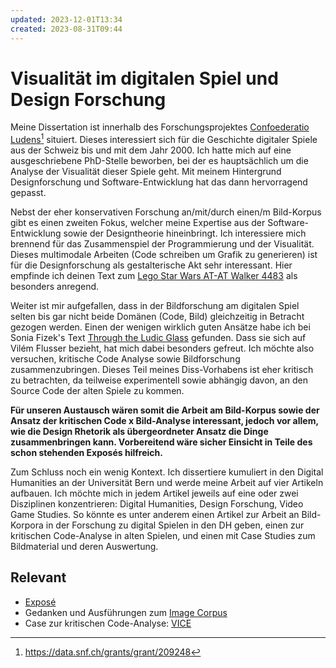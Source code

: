 ```yaml
---
updated: 2023-12-01T13:34
created: 2023-08-31T09:44
---
```

# Visualität im digitalen Spiel und Design Forschung
Meine Dissertation ist innerhalb des Forschungsprojektes [Confoederatio Ludens](https://chludens.ch/)[^1] situiert. Dieses interessiert sich für die Geschichte digitaler Spiele aus der Schweiz bis und mit dem Jahr 2000. Ich hatte mich auf eine ausgeschriebene PhD-Stelle beworben, bei der es hauptsächlich um die Analyse der Visualität dieser Spiele geht. Mit meinem Hintergrund Designforschung und Software-Entwicklung hat das dann hervorragend gepasst.

Nebst der eher konservativen Forschung an/mit/durch einen/m Bild-Korpus gibt es einen zweiten Fokus, welcher meine Expertise aus der Software-Entwicklung sowie der Designtheorie hineinbringt. Ich interessiere mich brennend für das Zusammenspiel der Programmierung und der Visualität. Dieses multimodale Arbeiten (Code schreiben um Grafik zu generieren) ist für die Designforschung als gestalterische Akt sehr interessant. Hier empfinde ich deinen Text zum [Lego Star Wars AT-AT Walker 4483](literature/scheuermannRhetorischeDesignanalyseUnd2017.md) als besonders anregend.

Weiter ist mir aufgefallen, dass in der Bildforschung am digitalen Spiel selten bis gar nicht beide Domänen (Code, Bild) gleichzeitig in Betracht gezogen werden. Einen der wenigen wirklich guten Ansätze habe ich bei Sonia Fizek's Text [Through the Ludic Glass](literature/fizekLudicGlassMaking2022.md) gefunden. Dass sie sich auf Vilém Flusser bezieht, hat mich dabei besonders gefreut. Ich möchte also versuchen, kritische Code Analyse sowie Bildforschung zusammenzubringen. Dieses Teil meines Diss-Vorhabens ist eher kritisch zu betrachten, da teilweise experimentell sowie abhängig davon, an den Source Code der alten Spiele zu kommen.

**Für unseren Austausch wären somit die Arbeit am Bild-Korpus sowie der Ansatz der kritischen Code x Bild-Analyse interessant, jedoch vor allem, wie die Design Rhetorik als übergeordneter Ansatz die Dinge zusammenbringen kann. Vorbereitend wäre sicher Einsicht in Teile des schon stehenden Exposés hilfreich.**

Zum Schluss noch ein wenig Kontext. Ich dissertiere kumuliert in den Digital Humanities an der Universität Bern und werde meine Arbeit auf vier Artikeln aufbauen. Ich möchte mich in jedem Artikel jeweils auf eine oder zwei Disziplinen konzentrieren: Digital Humanities, Design Forschung, Video Game Studies. So könnte es unter anderem einen Artikel zur Arbeit an Bild-Korpora in der Forschung zu digital Spielen in den DH geben, einen zur kritischen Code-Analyse in alten Spielen, und einen mit Case Studies zum Bildmaterial und deren Auswertung.

## Relevant
- [Exposé](notes/expose.md)
- Gedanken und Ausführungen zum [Image Corpus](notes/Image%20Corpus.md)
- Case zur kritischen Code-Analyse: [VICE](notes/VICE.md)

[^1]: https://data.snf.ch/grants/grant/209248